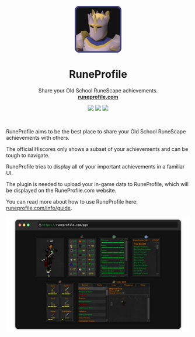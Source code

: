 <p align="center">  
  <a href="https://runeprofile.com">  
      <p align="center">  
        <img src="https://raw.githubusercontent.com/ReinhardtR/runeprofile-plugin/19b9e71c0135a06566e88b6d8ad96c0b86883c03/src/main/resources/logo.png" width="128" height="128" alt="Logo" />  
		</p>  
	</a>  
	<h1 align="center">
    <b>RuneProfile</b>
  </h1>
  <a href="#"></a>  
	<p align="center">  
    Share your Old School RuneScape achievements.  
    <br />  
    <a href="https://runeprofile.com"><strong>runeprofile.com</strong></a> 
    <p align="center">
      <img src="https://img.shields.io/endpoint?url=https://api.runelite.net/pluginhub/shields/installs/plugin/runeprofile" >
      <img src="https://img.shields.io/endpoint?url=https://api.runelite.net/pluginhub/shields/rank/plugin/runeprofile">
	<a href="https://github.com/ReinhardtR/runeprofile"><img src="https://img.shields.io/badge/GitHub-Web%20App-blue"></a>
    </p>
	</p>
  <br />
</p>

RuneProfile aims to be the best place to share your Old School RuneScape achievements with others.

The official Hiscores only shows a subset of your achievements and can be tough to navigate.

RuneProfile tries to display all of your important achievements in a familiar UI.

The plugin is needed to upload your in-game data to RuneProfile, which will be displayed on the RuneProfile.com website.

You can read more about how to use RuneProfile here: [runeprofile.com/info/guide](https://runeprofile.com).

<p align="center">
<img src="https://raw.githubusercontent.com/ReinhardtR/runeprofile-plugin/refs/heads/master/assets/profile-example.png" >
</p>